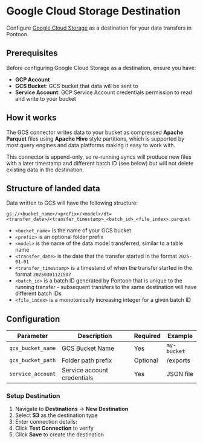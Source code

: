 # Google Cloud Storage Destination

Configure [Google Cloud Storage](https://cloud.google.com/storage) as a destination for your data transfers in Pontoon.

## Prerequisites

Before configuring Google Cloud Storage as a destination, ensure you have:

- **GCP Account**
- **GCS Bucket**: GCS bucket that data will be sent to
- **Service Account**: GCP Service Account credentials permission to read and write to your bucket

## How it works

The GCS connector writes data to your bucket as compressed **Apache Parquet** files using **Apache Hive** style partitions, which is supported by most query engines and data platforms making it easy to work with.  

This connector is append-only, so re-running syncs will produce new files with a later timestamp and different batch ID (see below) but will not delete existing data in the destination.  

## Structure of landed data

Data written to GCS will have the following structure:

`gs://<bucket_name>/<prefix>/<model>/dt=<transfer_date>/<transfer_timestamp>_<batch_id>_<file_index>.parquet`

- `<bucket_name>` is the name of your GCS bucket
- `<prefix>` is an optional folder prefix
- `<model>` is the name of the data model transferred, similar to a table name
- `<transfer_date>` is the date that the transfer started in the format `2025-01-01`
- `<transfer_timestamp>` is a timestand of when the transfer started in the format `20250301121507`
- `<batch_id>` is a batch ID generated by Pontoon that is unique to the running transfer - subsequent transfers to the same destination will have different batch IDs
- `<file_index>` is a monotonically increasing integer for a given batch ID  


## Configuration

| Parameter               | Description                         | Required | Example                                              |
| ----------------------- | ----------------------------------- | -------- | ---------------------------------------------------- |
| `gcs_bucket_name`              | GCS Bucket Name           | Yes      | `my-bucket` |
| `gcs_bucket_path`         | Folder path prefix                       | Optional      | /exports|
| `service_account` | Service account credentials      | Yes      | JSON file      |

### Setup Destination

1. Navigate to **Destinations** → **New Destination**
2. Select **S3** as the destination type
3. Enter connection details:
4. Click **Test Connection** to verify
5. Click **Save** to create the destination

